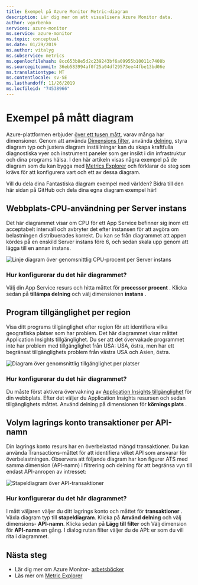 ```yaml
---
title: Exempel på Azure Monitor Metric-diagram
description: Lär dig mer om att visualisera Azure Monitor data.
author: vgorbenko
services: azure-monitor
ms.service: azure-monitor
ms.topic: conceptual
ms.date: 01/29/2019
ms.author: vitalyg
ms.subservice: metrics
ms.openlocfilehash: 8cc653b8e5d2c239243bf6a09955b10011c7408b
ms.sourcegitcommit: 36eb583994af0f25a04df29573ee44fbe13bd06e
ms.translationtype: MT
ms.contentlocale: sv-SE
ms.lasthandoff: 11/26/2019
ms.locfileid: "74538966"
---
```

# <a name="metric-chart-examples"></a>Exempel på mått diagram 

Azure-plattformen erbjuder [över ett tusen mått](https://docs.microsoft.com/azure/azure-monitor/platform/metrics-supported), varav många har dimensioner. Genom att använda [Dimensions filter](https://docs.microsoft.com/azure/azure-monitor/platform/metrics-charts), använda [delning](https://docs.microsoft.com/azure/azure-monitor/platform/metrics-charts), styra diagram typ och justera diagram inställningar kan du skapa kraftfulla diagnostiska vyer och instrument paneler som ger insikt i din infrastruktur och dina programs hälsa. I den här artikeln visas några exempel på de diagram som du kan bygga med [Metrics Explorer](https://docs.microsoft.com/azure/azure-monitor/platform/metrics-charts) och förklarar de steg som krävs för att konfigurera vart och ett av dessa diagram.

Vill du dela dina Fantastiska diagram exempel med världen? Bidra till den här sidan på GitHub och dela dina egna diagram exempel här!

## <a name="website-cpu-utilization-by-server-instances"></a>Webbplats-CPU-användning per Server instans

Det här diagrammet visar om CPU för ett App Service befinner sig inom ett acceptabelt intervall och avbryter det efter instansen för att avgöra om belastningen distribuerades korrekt. Du kan se från diagrammet att appen kördes på en enskild Server instans före 6, och sedan skala upp genom att lägga till en annan instans.

![Linje diagram över genomsnittlig CPU-procent per Server instans](./media/metric-chart-samples/cpu-by-instance.png)

### <a name="how-to-configure-this-chart"></a>Hur konfigurerar du det här diagrammet?

Välj din App Service resurs och hitta måttet för **processor procent** . Klicka sedan på **tillämpa delning** och välj dimensionen **instans** .

## <a name="application-availability-by-region"></a>Program tillgänglighet per region

Visa ditt programs tillgänglighet efter region för att identifiera vilka geografiska platser som har problem. Det här diagrammet visar måttet Application Insights tillgänglighet. Du ser att det övervakade programmet inte har problem med tillgänglighet från USA: USA, östra, men har ett begränsat tillgänglighets problem från västra USA och Asien, östra.

![Diagram över genomsnittlig tillgänglighet per platser](./media/metric-chart-samples/availability-run-location.png)

### <a name="how-to-configure-this-chart"></a>Hur konfigurerar du det här diagrammet?

Du måste först aktivera övervakning av [Application Insights tillgänglighet](https://docs.microsoft.com/azure/azure-monitor/app/monitor-web-app-availability) för din webbplats. Efter det väljer du Application Insights resursen och sedan tillgänglighets måttet. Använd delning på dimensionen för **körnings plats** .

## <a name="volume-of-storage-account-transactions-by-api-name"></a>Volym lagrings konto transaktioner per API-namn

Din lagrings konto resurs har en överbelastad mängd transaktioner. Du kan använda Transactions-måttet för att identifiera vilket API som ansvarar för överbelastningen. Observera att följande diagram har kon figurer ATS med samma dimension (API-namn) i filtrering och delning för att begränsa vyn till endast API-anropen av intresset:

![Stapeldiagram över API-transaktioner](./media/metric-chart-samples/transactions-by-api.png)

### <a name="how-to-configure-this-chart"></a>Hur konfigurerar du det här diagrammet?

I mått väljaren väljer du ditt lagrings konto och måttet för **transaktioner** . Växla diagram typ till **stapeldiagram**. Klicka på **Använd delning** och välj dimensions- **API-namn**. Klicka sedan på **Lägg till filter** och Välj dimension för **API-namn** en gång. I dialog rutan filter väljer du de API: er som du vill rita i diagrammet.

## <a name="next-steps"></a>Nästa steg

* Lär dig mer om Azure Monitor- [arbetsböcker](../../azure-monitor/app/usage-workbooks.md)
* Läs mer om [Metric Explorer](metrics-charts.md)
